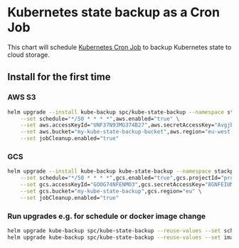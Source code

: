 # Kubernetes state backup as a Cron Job

This chart will schedule [Kubernetes Cron Job](https://kubernetes.io/docs/user-guide/cron-jobs/) to backup Kubernetes state to cloud storage.

## Install for the first time
### AWS S3
```bash
helm upgrade --install kube-backup spc/kube-state-backup --namespace stackpoint-system \
    --set schedule="*/50 * * * *",aws.enabled="true" \
    --set aws.accessKeyId="UNF37N93MG374B27",aws.secretAccessKey="AvgjbYndf9TMF8Y3F3J993TMTJ2309T" \
    --set aws.bucket="my-kube-state-backup-bucket",aws.region="eu-west-2" \
    --set jobCleanup.enabled="true"
```

### GCS
```bash
helm upgrade --install kube-backup kube-state-backup --namespace stackpoint-system \
    --set schedule="*/50 * * * *",gcs.enabled="true",gcs.projectId="project-123" \
    --set gcs.accessKeyId="GOOG74NFENMO3",gcs.secretAccessKey="8GNFEIUMFEFNW7NRIQRJ38RNRQRRR8" \
    --set gcs.bucket="my-kube-state-backup",gcs.region="eu" \
    --set jobCleanup.enabled="true"
```

### Run upgrades e.g. for schedule or docker image change
```bash
helm upgrade kube-backup spc/kube-state-backup --reuse-values --set schedule="*/30 * * * *"
helm upgrade kube-backup spc/kube-state-backup --reuse-values --set imageTag="0.1.8"
```
